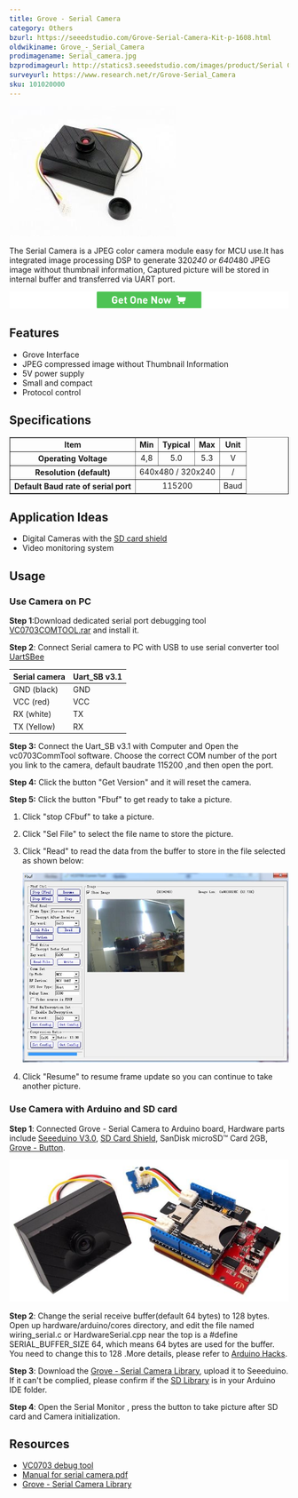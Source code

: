 ```yaml
---
title: Grove - Serial Camera
category: Others
bzurl: https://seeedstudio.com/Grove-Serial-Camera-Kit-p-1608.html
oldwikiname: Grove_-_Serial_Camera
prodimagename: Serial_camera.jpg
bzprodimageurl: http://statics3.seeedstudio.com/images/product/Serial Camera.jpg
surveyurl: https://www.research.net/r/Grove-Serial_Camera
sku: 101020000
---
```


![](https://github.com/SeeedDoc/WikiMigrationSync/raw/master/docs/assets/Grove-Serial_Camera/img/Serial_camera.jpg)

The Serial Camera is a JPEG color camera module easy for MCU use.It has integrated image processing DSP to generate 320*240 or 640*480 JPEG image without thumbnail information, Captured picture will be stored in internal buffer and transferred via UART port.

[![](https://github.com/SeeedDoc/WikiMigrationSync/raw/master/docs/assets/common/Get_One_Now_Banner.png)](http://www.seeedstudio.com/Grove-Serial-Camera-p-945.html)

Features
--------

-   Grove Interface
-   JPEG compressed image without Thumbnail Information
-   5V power supply
-   Small and compact
-   Protocol control

Specifications
--------------

<table border="1" cellspacing="0" width="80%">
<tr>
<th scope="col">
Item
</th>
<th scope="col">
Min
</th>
<th scope="col">
Typical
</th>
<th scope="col">
Max
</th>
<th scope="col">
Unit
</th>
</tr>
<tr align="center">
<th scope="row">
Operating Voltage
</th>
<td>
4,8
</td>
<td>
5.0
</td>
<td>
5.3
</td>
<td>
V
</td>
</tr>
<tr align="center">
<th scope="row">
Resolution (default)
</th>
<td colspan="3">
640x480 / 320x240
</td>
<td>
/
</td>
</tr>
<tr align="center">
<th scope="row">
Default Baud rate of serial port
</th>
<td colspan="3">
115200
</td>
<td>
Baud
</td>
</tr>
</table>

Application Ideas
-----------------

-   Digital Cameras with the [SD card shield](http://www.seeedstudio.com/depot/sd-card-shield-p-492.html?cPath=109)
-   Video monitoring system

Usage
-----

### Use Camera on PC

**Step 1**:Download dedicated serial port debugging tool [VC0703COMTOOL.rar](https://github.com/SeeedDoc/WikiMigrationSync/raw/master/docs/assets/Grove-Serial_Camera/res/VC0703COMTOOL.rar) and install it.

**Step 2**: Connect Serial camera to PC with USB to use serial converter tool [UartSBee](/UartSBee "UartSBee")

| Serial camera | Uart\_SB v3.1 |
|---------------|---------------|
| GND (black)   | GND           |
| VCC (red)     | VCC           |
| RX (white)    | TX            |
| TX (Yellow)   | RX            |

**Step 3:** Connect the Uart\_SB v3.1 with Computer and Open the vc0703CommTool software. Choose the correct COM number of the port you link to the camera, default baudrate 115200 ,and then open the port.

**Step 4:** Click the button "Get Version" and it will reset the camera.

**Step 5:** Click the button "Fbuf" to get ready to take a picture.

1. Click "stop CFbuf" to take a picture.

2. Click "Sel File" to select the file name to store the picture.

3. Click "Read" to read the data from the buffer to store in the file selected as shown below:

    ![](https://github.com/SeeedDoc/WikiMigrationSync/raw/master/docs/assets/Grove-Serial_Camera/img/Serial_Camera_Picture.jpg)

4. Click "Resume" to resume frame update so you can continue to take another picture.

### Use Camera with Arduino and SD card

**Step 1**: Connected Grove - Serial Camera to Arduino board, Hardware parts include [Seeeduino V3.0](http://www.seeedstudio.com/depot/seeeduino-v30-atmega-328p-p-669.html?cPath=132_133), [SD Card Shield](http://www.seeedstudio.com/depot/sd-card-shield-p-492.html?cPath=109), SanDisk microSD™ Card 2GB, [Grove - Button](http://www.seeedstudio.com/depot/grove-button-p-766.html?cPath=156_160).

![](https://github.com/SeeedDoc/WikiMigrationSync/raw/master/docs/assets/Grove-Serial_Camera/img/Serial_Camera.jpg)

**Step 2**: Change the serial receive buffer(default 64 bytes) to 128 bytes. Open up hardware/arduino/cores directory, and edit the file named wiring_serial.c or HardwareSerial.cpp near the top is a #define SERIAL_BUFFER_SIZE 64, which means 64 bytes are used for the buffer. You need to change this to 128 .More details, please refer to [Arduino Hacks](http://learn.adafruit.com/arduino-tips-tricks-and-techniques/arduino-hacks).

**Step 3**: Download the [Grove - Serial Camera Library](https://github.com/SeeedDoc/WikiMigrationSync/raw/master/docs/assets/Grove-Serial_Camera/res/SerialCameral_DemoCode.zip), upload it to Seeeduino. If it can't be complied, please confirm if the [SD Library](http://arduino.cc/en/Reference/SD) is in your Arduino IDE folder.

**Step 4**: Open the Serial Monitor , press the button to take picture after SD card and Camera initialization.

Resources
---------

-   [VC0703 debug tool](https://github.com/SeeedDoc/WikiMigrationSync/raw/master/docs/assets/Grove-Serial_Camera/res/VC0703COMTOOL.rar)
-   [Manual for serial camera.pdf](http://seeedstudio.com/wiki/images/b/b7/Manual_for_serial_camera.pdf)
-   [Grove - Serial Camera Library](https://github.com/SeeedDoc/WikiMigrationSync/raw/master/docs/assets/Grove-Serial_Camera/res/SerialCameral_DemoCode.zip)


<!-- This Markdown file was created from http://www.seeedstudio.com/wiki/Grove_-_Serial_Camera -->
